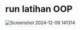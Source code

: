 # run latihan OOP
![Screenshot 2024-12-09 141314](https://github.com/user-attachments/assets/7f08eced-61a7-49c6-a223-aa57f15d296f)
